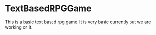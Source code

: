 # TextBasedRPGGame
This is a basic text based rpg game. It is very basic currently but we are working on it.
